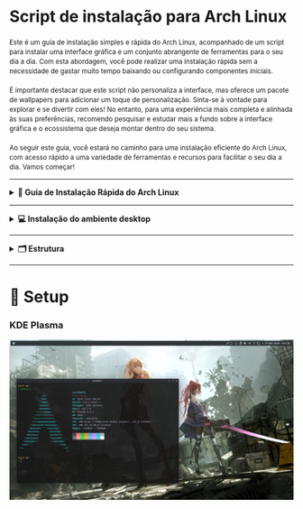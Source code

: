 # Script de instalação para Arch Linux

<small>
  Este é um guia de instalação simples e rápida do Arch Linux, acompanhado de um script para instalar uma interface gráfica e um conjunto abrangente de ferramentas para o seu dia a dia. Com esta abordagem, você pode realizar uma instalação rápida sem   a necessidade de gastar muito tempo baixando ou configurando componentes iniciais.</br></br>
  É importante destacar que este script não personaliza a interface, mas oferece um pacote de wallpapers para adicionar um toque de personalização. Sinta-se à vontade para explorar e se divertir com eles! No entanto, para uma experiência mais completa e alinhada às suas preferências, recomendo pesquisar e estudar mais a fundo sobre a interface gráfica e o ecossistema que deseja montar dentro do seu sistema.</br></br>
  Ao seguir este guia, você estará no caminho para uma instalação eficiente do Arch Linux, com acesso rápido a uma variedade de ferramentas e recursos para facilitar o seu dia a dia. Vamos começar!
</small>

---

<details>
  <summary><strong>🚀 Guia de Instalação Rápida do Arch Linux</strong></summary>
  
  ### Configuração do Teclado
  1. Lista os layouts disponíveis para vocês escolher qual se adequa ao seu teclado:
     
    localectl list-keymaps
    
  2. Carregue a configuração para o teclado (exemplo para ABNT2):
     
    loadkeys br-abnt2
    
  ### Configuração de Região e Idioma (Opcional)
  1. Abra o arquivo de configuração de localidades para edição:
 
    nano /etc/locale.gen

  <blockquote>
    Remova o “#” na frente da linha do idioma da sua escolha por exemplo: #pt_BR.UTF-8 UTF-8 > pt_BR.UTF-8 UTF-8 . Após isso use os atalhos CTRL+O e aperte ENTER depois CTRL+X e aperte ENTER.
  </blockquote>
    
  2. Gera as localidade definida no arquivo /etc/locale.gen:

    locale-gen

3. Define o idioma padrão do sistema (exemplo para pt-br):

   export LANG=pt_BR.UTF-8

### Atualizar o relógio do sistema

1. Ativa a sincronização automática de hora e data pela rede utilizando NTP (Network Time Protocol).

   timedatectl set-ntp true

2. Verificando mudança na configuração de hora e data:

   timedatectl status

### Modo de inicialização

1. Verifica se o sistema utiliza UEFI (mais moderno), o que é importante para alguns ajustes posteriores.

   ls /sys/firmware/efi/efivars

2. Verifique o número de bits do UEFI:

   cat /sys/firmware/efi/fw_platform_size

### Configuração de Rede sem Fio

  <blockquote>
    Para instalar o Arch Linux precisa ter conexão via Wi-Fi ou Ethernet. Siga as instruções abaixo para caso queira usar internet sem fio.
  </blockquote>
  
  1. Liste as interfaces de rede disponíveis no sistema:

    ip link

2. Ativa a interface de rede especificada (por exemplo, `ip link set wlan0 up` para ativar a rede sem fio):

   sudo rfkill unblock wifi && ip link set {interface} up

  <blockquote>
    Aqui estamos desbloqueando a placa de rede e ativando ela… Não esqueça de trocar “{interface}” pela sua placa de rede.
  </blockquote>
  
  3. Inicie a ferramenta de configuração de rede sem fio:

    iwctl

4. Liste os dispositivos de rede sem fio disponíveis:

   device list

5. Faz uma busca por redes sem fio disponíveis na interface escolhida (por exemplo, `station wlan0 scan` para busca na rede sem fio):

   station {interface} scan

6. Mostra as redes da busca anterior:

   station {interface} get-networks

7. Conecta à rede sem fio especificada pelo SSID:

   station {interface} connect SSID

  <blockquote>
    Vai abrir um campo no console para preencher com a senha da rede.
  </blockquote>
  
  8. Mostra detalhes da conexão atual na interface:

    station {interface} show

9. Saia do iwctl:

   exit

  <p>Em seguida teste a rede:</p>
  
    ping -c 5 archlinux.org

### Instalação

1. O arch linux tem um script de instalação intuitivo ([https://archinstall.archlinux.page/](https://archinstall.archlinux.page/)):

   archinstall

  <blockquote>
    No perfil escolha o tipo MINIMAL.
  </blockquote>
    
  ![arch](https://www.edivaldobrito.com.br/wp-content/uploads/2023/03/archinstall-2-5-4-lancado-com-novos-recursos-e-varias-melhorias.webp)
  
</details>

---

<details>
  <summary><strong>💻 Instalação do ambiente desktop</strong></summary>
  
  <blockquote>
    Ao reiniciar o sistema, verifique se está conectado à internet e siga os passos abaixo.
  </blockquote>

1. Baixe o script de inicialização:

   sh -c "$(curl -fsSL https://raw.githubusercontent.com/afiovinicius/dotfiles/main/init-setup)"

</details>

---

<details>
  <summary><strong>🗂️ Estrutura</strong></summary>
  
```
|—— files
|    |—— assets
|        |—— wallpapers
|            |—— bg-01.jpg
|            |—— bg-02.jpg
|            |—— bg-03.jpg
|            |—— bg-04.jpg
|            |—— bg-05.jpg
|            |—— .........
|        |—— icon-menu.png
|        |—— setup-kde.jpg
|    |—— config
|        |—— alacritty
|            |—— alacritty.toml
|            |—— themes
|                |—— vct-theme.toml
|                |—— vicit.toml
|        |—— neofetch
|            |—— config.conf
|        |—— zsh
|            |—— .zshenv
|            |—— .zshrc
|    |—— kde
|        |—— install.sh
|—— scripts
|    |—— configs-desktop.sh
|    |—— configs-system.sh
|    |—— ecosystem.sh
|    |—— utils.sh
|—— .gitignore
|—— init-setup
|—— setup.sh
```
</details>

---

# 🏅 Setup

### KDE Plasma

![setup](./files/assets/setup-kde.jpg)
